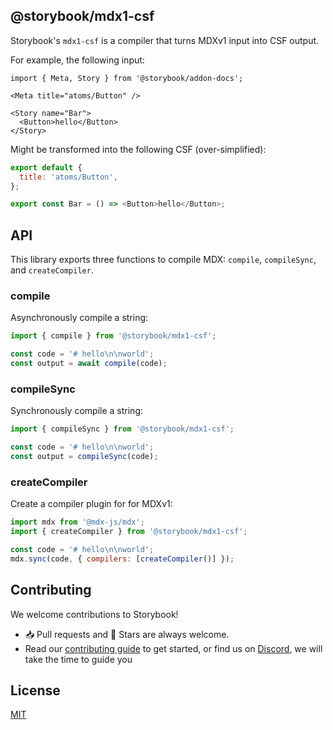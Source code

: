## @storybook/mdx1-csf

Storybook's `mdx1-csf` is a compiler that turns MDXv1 input into CSF output.

For example, the following input:

```mdx
import { Meta, Story } from '@storybook/addon-docs';

<Meta title="atoms/Button" />

<Story name="Bar">
  <Button>hello</Button>
</Story>
```

Might be transformed into the following CSF (over-simplified):

```js
export default {
  title: 'atoms/Button',
};

export const Bar = () => <Button>hello</Button>;
```

## API

This library exports three functions to compile MDX: `compile`, `compileSync`, and `createCompiler`.

### compile

Asynchronously compile a string:

```js
import { compile } from '@storybook/mdx1-csf';

const code = '# hello\n\nworld';
const output = await compile(code);
```

### compileSync

Synchronously compile a string:

```js
import { compileSync } from '@storybook/mdx1-csf';

const code = '# hello\n\nworld';
const output = compileSync(code);
```

### createCompiler

Create a compiler plugin for for MDXv1:

```js
import mdx from '@mdx-js/mdx';
import { createCompiler } from '@storybook/mdx1-csf';

const code = '# hello\n\nworld';
mdx.sync(code, { compilers: [createCompiler()] });
```

## Contributing

We welcome contributions to Storybook!

- 📥 Pull requests and 🌟 Stars are always welcome.
- Read our [contributing guide](CONTRIBUTING.md) to get started,
  or find us on [Discord](https://discord.gg/storybook), we will take the time to guide you

## License

[MIT](https://github.com/storybookjs/csf-mdx1/blob/main/LICENSE)
